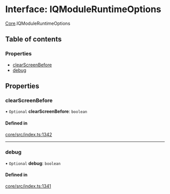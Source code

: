 # Interface: IQModuleRuntimeOptions

[Core](../modules/Core.md).IQModuleRuntimeOptions

## Table of contents

### Properties

- [clearScreenBefore](Core.IQModuleRuntimeOptions.md#clearscreenbefore)
- [debug](Core.IQModuleRuntimeOptions.md#debug)

## Properties

### clearScreenBefore

• `Optional` **clearScreenBefore**: `boolean`

#### Defined in

[core/src/index.ts:1342](https://github.com/iniquitybbs/iniquity/blob/d7c93a1/packages/core/src/index.ts#L1342)

___

### debug

• `Optional` **debug**: `boolean`

#### Defined in

[core/src/index.ts:1341](https://github.com/iniquitybbs/iniquity/blob/d7c93a1/packages/core/src/index.ts#L1341)
